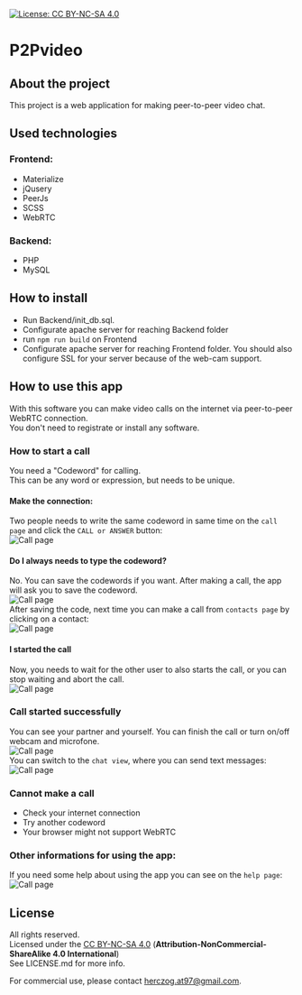 [![License: CC BY-NC-SA 4.0](https://licensebuttons.net/l/by-nc-sa/4.0/80x15.png)](https://creativecommons.org/licenses/by-nc-sa/4.0/)

# P2Pvideo
## About the project
This project is a web application for making peer-to-peer video chat.

## Used technologies
### Frontend:
- Materialize
- jQusery
- PeerJs
- SCSS
- WebRTC
### Backend:
- PHP
- MySQL

## How to install
- Run Backend/init_db.sql.
- Configurate apache server for reaching Backend folder
- run `npm run build` on Frontend
- Configurate apache server for reaching Frontend folder. 
You should also configure SSL for your server because of the web-cam support.

## How to use this app
With this software you can make video calls on the internet via peer-to-peer WebRTC connection.  
You don't need to registrate or install any software.

### How to start a call
You need a "Codeword" for calling.  
This can be any word or expression, but needs to be unique.
#### Make the connection:
Two people needs to write the same codeword in same time on the `call page` and click the `CALL or ANSWER` button:  
![Call page](images/wireframe2.png)
#### Do I always needs to type the codeword?
No. You can save the codewords if you want. After making a call, the app will ask you to save the codeword.  
![Call page](images/wireframe7.png)  
After saving the code, next time you can make a call from `contacts page` by clicking on a contact:  
![Call page](images/wireframe1.png)
#### I started the call
Now, you needs to wait for the other user to also starts the call, or you can stop waiting and abort the call.  
![Call page](images/wireframe3.png)

### Call started successfully 
You can see your partner and yourself. You can finish the call or turn on/off webcam and microfone.  
![Call page](images/wireframe5.png)  
You can switch to the `chat view`, where you can send text messages:  
![Call page](images/wireframe6.png)

### Cannot make a call
- Check your internet connection
- Try another codeword
- Your browser might not support WebRTC

### Other informations for using the app:
If you need some help about using the app you can see on the `help page`:  
![Call page](images/wireframe4.png)

## License

All rights reserved.  
Licensed under the [CC BY-NC-SA 4.0](https://creativecommons.org/licenses/by-nc-sa/4.0/legalcode) (**Attribution-NonCommercial-ShareAlike 4.0 International**)  
See LICENSE.md for more info.  
  
For commercial use, please contact [herczog.at97@gmail.com](herczog.at97@gmail.com).